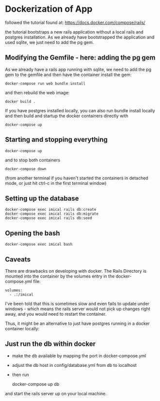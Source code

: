 # Dockerization of App

followed the tutorial found at:
https://docs.docker.com/compose/rails/

the tutorial bootstraps a new rails application without a local
rails and postgres installation. As we already have bootstrapped
the application and used sqlite, we just need to add the pg gem.

## Modifying the Gemfile - here: adding the pg gem

As we already have a rails app running with sqlite, we need to add
the pg gem to the gemfile and then have the container install the
gem:

    docker-compose run web bundle install

and then rebuild the web image:

    docker build .

If you have postgres installed locally, you can also run bundle install
locally and then build and startup the docker containers directly with

    docker-compose up

## Starting and stopping everything

    docker-compose up

and to stop both containers

    docker-compose down

(from another terminal if you haven't started the containers in detached mode, or just hit ctrl-c in the first terminal window)

## Setting up the database

    docker-compose exec imical rails db:create
    docker-compose exec imical rails db:migrate
    docker-compose exec imical rails db:seed

## Opening the bash

    docker-compose exec imical bash

## Caveats

There are drawbacks on developing with docker.
The Rails Directory is mounted into the container by the volumes entry in the docker-compose.yml file:

    volumes:
      - .:/imical

I've been told that this is sometimes slow and even fails to update under
windows - which means the rails server would not pick up changes right away,
and you would need to restart the container.

Thus, it might be an alternative to just have postgres running in a docker
container locally:

## Just run the db within docker

- make the db available by mapping the port in docker-compose.yml
- adjust the db host in config/database.yml from db to localhost
- then run

   docker-compose up db

and start the rails server up on your local machine.
